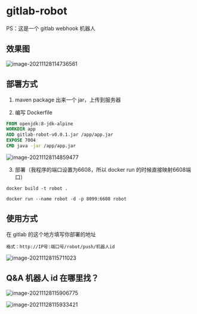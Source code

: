 # gitlab-robot

PS：这是一个 gitlab webhook 机器人

## 效果图

![image-20211128114736561](https://gitee.com/YanHui-Yang/blog-img/raw/master/img/image-20211128114736561.png)

## 部署方式

1. maven package 出来一个 jar，上传到服务器

2. 编写 Dockerfile

```dockerfile
FROM openjdk:8-jdk-alpine
WORKDIR app
ADD gitlab-robot-v0.0.1.jar /app/app.jar
EXPOSE 7004
CMD java -jar /app/app.jar
```

![image-20211128114859477](https://gitee.com/YanHui-Yang/blog-img/raw/master/img/image-20211128114859477.png)

3. 部署（我程序的端口设置为6608，所以 docker run 的时候直接映射6608端口）

```shell
docker build -t robot .

docker run --name robot -d -p 8099:6608 robot
```



## 使用方式

在 gitlab 的这个地方填写你部署的地址

```
格式：http://IP号:端口号/robot/push/机器人id
```

![image-20211128115711023](https://gitee.com/YanHui-Yang/blog-img/raw/master/img/image-20211128115711023.png)



## Q&A 机器人 id 在哪里找？

![image-20211128115906775](https://gitee.com/YanHui-Yang/blog-img/raw/master/img/image-20211128115906775.png)

![image-20211128115933421](https://gitee.com/YanHui-Yang/blog-img/raw/master/img/image-20211128115933421.png)

